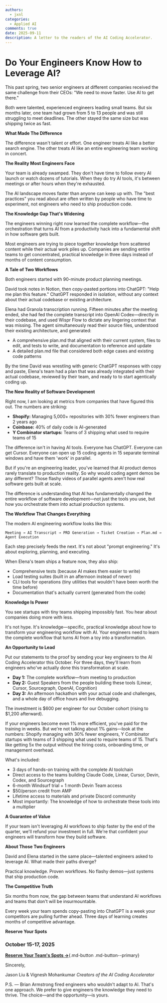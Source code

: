 ```yaml
---
authors:
  - jxnl
categories:
  - Applied AI
comments: true
date: 2025-09-11
description: A letter to the readers of the AI Coding Accelerator.
---
```


# Do Your Engineers Know How to Leverage AI?

This past spring, two senior engineers at different companies received the same challenge from their CEOs: "We need to move faster. Use AI to get there."

<!-- more -->

Both were talented, experienced engineers leading small teams. But six months later, one team had grown from 5 to 13 people and was still struggling to meet deadlines. The other stayed the same size but was shipping twice as fast.

**What Made The Difference**

The difference wasn't talent or effort. One engineer treats AI like a better search engine. The other treats AI like an entire engineering team working in concert.

**The Reality Most Engineers Face**

Your team is already swamped. They don't have time to follow every AI launch or watch dozens of tutorials. When they do try AI tools, it's between meetings or after hours when they're exhausted.

The AI landscape moves faster than anyone can keep up with. The "best practices" you read about are often written by people who have time to experiment, not engineers who need to ship production code.

**The Knowledge Gap That's Widening**

The engineers winning right now learned the complete workflow—the orchestration that turns AI from a productivity hack into a fundamental shift in how software gets built.

Most engineers are trying to piece together knowledge from scattered content while their actual work piles up. Companies are sending entire teams to get concentrated, practical knowledge in three days instead of months of content consumption.

**A Tale of Two Workflows**

Both engineers started with 90-minute product planning meetings.

David took notes in Notion, then copy-pasted portions into ChatGPT: "Help me plan this feature." ChatGPT responded in isolation, without any context about their actual codebase or existing architecture.

Elena had Granola transcription running. Fifteen minutes after the meeting ended, she had fed the complete transcript into OpenAI Codex—directly in their codebase, and used Wispr Flow to dictate any lingering context that was missing. The agent simultaneously read their source files, understood their existing architecture, and generated:

- A comprehensive plan.md that aligned with their current system, files to edit, and tests to write, and documentation to reference and update
- A detailed plan.md file that considered both edge cases and existing code patterns

By the time David was wrestling with generic ChatGPT responses with copy and paste, Elena's team had a plan that was already integrated with their actual codebase, reviewed by their team, and ready to to start agentically coding up.

**The New Reality of Software Development**

Right now, I am looking at metrics from companies that have figured this out. The numbers are striking:

- **Shopify:** Managing 5,000+ repositories with 30% fewer engineers than 2 years ago
- **Coinbase:** 40% of daily code is AI-generated
- **Y Combinator startups:** Teams of 3 shipping what used to require teams of 15

The difference isn't in having AI tools. Everyone has ChatGPT. Everyone can get Cursor. Everyone can open up 15 coding agents in 15 separate terminal windows and have them 'work' in parallel.

But if you're an engineering leader, you've learned that AI product demos rarely translate to production reality. So why would coding agent demos be any different? Those flashy videos of parallel agents aren't how real software gets built at scale.

The difference is understanding that AI has fundamentally changed the entire workflow of software development—not just the tools you use, but how you orchestrate them into actual production systems.

**The Workflow That Changes Everything**

The modern AI engineering workflow looks like this:

```text
Meeting → AI Transcript → PRD Generation → Ticket Creation → Plan.md → Agent Execution
```

Each step precisely feeds the next. It's not about "prompt engineering." It's about exploring, planning, and executing.

When Elena's team ships a feature now, they also ship:

- Comprehensive tests (because AI makes them easier to write)
- Load testing suites (built in an afternoon instead of never)
- CLI tools for operations (tiny utilities that wouldn't have been worth the time before)
- Documentation that's actually current (generated from the code)

**Knowledge Is Power**

You see startups with tiny teams shipping impossibly fast. You hear about companies doing more with less.

It's not hype. It's knowledge—specific, practical knowledge about how to transform your engineering workflow with AI. Your engineers need to learn the complete workflow that turns AI from a toy into a transformation.

**An Opportunity to Lead**

Put our statements to the proof by sending your key engineers to the AI Coding Accelerator this October. For three days, they'll learn from engineers who've actually done this transformation at scale.

- **Day 1:** The complete workflow—from meeting to production
- **Day 2:** Guest Speakers from the people building these tools (Linear, Cursor, Sourcegraph, OpenAI, Cognition)
- **Day 3:** An afternoon hackathon with your actual code and challenges, and a whole day of office hours and live debugging.

The investment is $600 per engineer for our October cohort (rising to $1,200 afterward).

If your engineers become even 1% more efficient, you've paid for the training in weeks. But we're not talking about 1% gains—look at the numbers: Shopify managing with 30% fewer engineers, Y Combinator startups with teams of 3 shipping what used to require teams of 15. That's like getting 5x the output without the hiring costs, onboarding time, or management overhead.

What's included:

- 3 days of hands-on training with the complete AI toolchain
- Direct access to the teams building Claude Code, Linear, Cursor, Devin, Codex, and Sourcegraph
- 6-month Windsurf trial + 1 month Devin Team access
- $50/person credit from AMP
- Lifetime access to materials and private Discord community
- Most importantly: The knowledge of how to orchestrate these tools into a multiplier

**A Guarantee of Value**

If your team isn't leveraging AI workflows to ship faster by the end of the quarter, we'll refund your investment in full. We're that confident your engineers will transform how they build software.

**About Those Two Engineers**

David and Elena started in the same place—talented engineers asked to leverage AI. What made their paths diverge?

Practical knowledge. Proven workflows. No flashy demos—just systems that ship production code.

**The Competitive Truth**

Six months from now, the gap between teams that understand AI workflows and teams that don't will be insurmountable.

Every week your team spends copy-pasting into ChatGPT is a week your competitors are pulling further ahead. Three days of learning creates months of competitive advantage.

**Reserve Your Spots**

### October 15-17, 2025

[**Reserve Your Team's Spots →**](https://maven.com/nila/ai-coding-accelerator?promoCode=earlybird){.md-button .md-button--primary}

Sincerely,

Jason Liu & Vignesh Mohankumar
_Creators of the AI Coding Accelerator_

P.S. — Brian Armstrong fired engineers who wouldn't adapt to AI. That's one approach. We prefer to give engineers the knowledge they need to thrive. The choice—and the opportunity—is yours.
